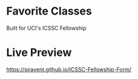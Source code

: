 # Favorite Classes
Built for UCI's ICSSC Fellowship

# Live Preview
https://siravent.github.io/ICSSC-Fellowship-Form/
